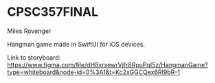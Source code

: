 # CPSC357FINAL

Miles Rovenger

Hangman game made in SwiftUI for iOS devices.

Link to storyboard: https://www.figma.com/file/dH8xrxewrVjfr8RpuPqI5z/HangmanGame?type=whiteboard&node-id=0%3A1&t=Kc2xGGCQex6RI9bR-1
